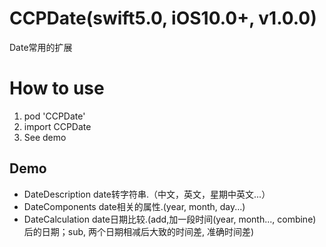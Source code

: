# CCPDate(swift5.0, iOS10.0+, v1.0.0)
Date常用的扩展
# How to use
1. pod 'CCPDate'
2. import CCPDate
3. See demo
## Demo
* DateDescription date转字符串.（中文，英文，星期中英文...）
* DateComponents date相关的属性.(year, month, day...)
* DateCalculation date日期比较.(add,加一段时间(year, month..., combine)后的日期；sub, 两个日期相减后大致的时间差, 准确时间差)
